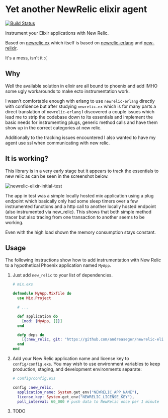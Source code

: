 # Yet another NewRelic elixir agent

[![Build Status](https://travis-ci.org/andreaseger/newrelic-elixir.svg?branch=master)](https://travis-ci.org/andreaseger/newrelic-elixir)

Instrument your Elixir applications with New Relic.

Based on [newrelic.ex](https://github.com/romul/newrelic.ex) which itself is
based on [newrelic-erlang](https://github.com/wooga/newrelic-erlang)
and [new-relixir](https://github.com/TheRealReal/new-relixir).

It's a mess, isn't it :(

## Why

Well the available solution in elixir are all bound to phoenix and add IMHO some
ugly workarounds to make ecto instrumentation work.

I wasn't comfortable enough with erlang to use `newrelic-erlang` directly with
confidence but after studying `newrelic.ex` which is for many parts a direct
translation of `newrelic-erlang` I discovered a couple issues which lead me to
strip the codebase down to its essentials and implement the basic needs for
instrumenting plugs, generic method calls and have them show up in the correct
categories at new relic.

Additionally to the tracking issues encountered I also wanted to have my agent
use ssl when communicating with new relic.

## It is working?

This library is in a very early stage but it appears to track the essentials to
new relic as can be seen in the screenshot below.

![newrelic-elixir-initial-test](https://cloud.githubusercontent.com/assets/172702/23795528/6cd875fc-0596-11e7-9b95-50205b728601.png)

The app in test was a simple locally hosted mix application using a plug
endpoint which basically only had some sleep timers over a few instrumented
functions and a http call to another locally hosted endpoint (also instrumented
via new_relic). This shows that both simple method tracer but also tracing from
one transaction to another seems to be working.

Even with the high load shown the memory consumption stays constant.

## Usage

The following instructions show how to add instrumentation with New Relic to a hypothetical
Phoenix application named `MyApp`.

1.  Just add `new_relic` to your list of dependencies.

    ```elixir
    # mix.exs

    defmodule MyApp.Mixfile do
      use Mix.Project

      # ...

      def application do
        [mod: {MyApp, []}]
      end

      defp deps do
        [{:new_relic, git: "https://github.com/andreaseger/newrelic-elixir", branch: "master"}]
      end
    end
    ```

2.  Add your New Relic application name and license key to `config/config.exs`. You may wish to use
    environment variables to keep production, staging, and development environments separate:

    ```elixir
    # config/config.exs

    config :new_relic,
      application_name: System.get_env("NEWRELIC_APP_NAME"),
      license_key: System.get_env("NEWRELIC_LICENSE_KEY"),
      poll_interval: 60_000 # push data to NewRelic once per 1 minute
    ```


3. TODO

